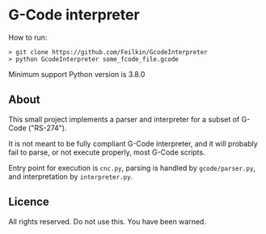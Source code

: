# G-Code interpreter

How to run:
```shell
> git clone https://github.com/Feilkin/GcodeInterpreter
> python GcodeInterpreter some_fcode_file.gcode
```

Minimum support Python version is 3.8.0

## About

This small project implements a parser and interpreter for a subset of G-Code ("RS-274").

It is not meant to be fully compliant G-Code interpreter, and it will probably fail to parse, or not execute properly,
most G-Code scripts.

Entry point for execution is `cnc.py`, parsing is handled by `gcode/parser.py`, and interpretation by `interpreter.py`.


## Licence

All rights reserved. Do not use this. You have been warned.